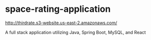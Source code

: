 # space-rating-application

http://thirdrate.s3-website.us-east-2.amazonaws.com/

A full stack application utilizing Java, Spring Boot, MySQL, and React
